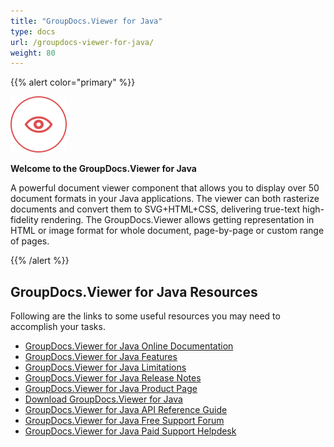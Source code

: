 ```yaml
---
title: "GroupDocs.Viewer for Java"
type: docs
url: /groupdocs-viewer-for-java/
weight: 80
---
```


{{% alert color="primary" %}} 

![todo:image\_alt\_text](groupdocs-viewer-for-java_1)

**Welcome to the GroupDocs.Viewer for Java**

A powerful document viewer component that allows you to display over 50 document formats in your Java applications. The viewer can both rasterize documents and convert them to SVG+HTML+CSS, delivering true-text high-fidelity rendering. The GroupDocs.Viewer allows getting representation in HTML or image format for whole document, page-by-page or custom range of pages.

{{% /alert %}} 
## **GroupDocs.Viewer for Java Resources**
Following are the links to some useful resources you may need to accomplish your tasks.

- [GroupDocs.Viewer for Java Online Documentation](https://docs.groupdocs.com/display/viewerjava/)
- [GroupDocs.Viewer for Java Features](https://docs.groupdocs.com/display/viewerjava/Features+Overview)
- [GroupDocs.Viewer for Java Limitations](https://docs.groupdocs.com/display/viewerjava/Evaluation+Limitations+and+Licensing+of+GroupDocs.Viewer)
- [GroupDocs.Viewer for Java Release Notes](https://docs.groupdocs.com/display/viewerjava/Release+Notes)
- [GroupDocs.Viewer for Java Product Page](https://products.groupdocs.com/viewer/java)
- [Download GroupDocs.Viewer for Java](https://artifact.groupdocs.com/webapp/#/artifacts/browse/tree/General/repo/com/groupdocs/groupdocs-viewer)
- [GroupDocs.Viewer for Java API Reference Guide](https://apireference.groupdocs.com/java/viewer)
- [GroupDocs.Viewer for Java Free Support Forum](https://forum.groupdocs.com/c/viewer)
- [GroupDocs.Viewer for Java Paid Support Helpdesk](https://helpdesk.groupdocs.com/)

